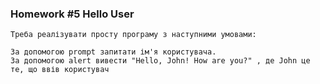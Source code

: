 ### Homework #5 Hello User

    Треба реалізувати просту програму з наступними умовами:

    За допомогою prompt запитати ім'я користувача.
    За допомогою alert вивести "Hello, John! How are you?" , де John це те, що ввів користувач